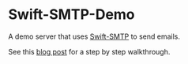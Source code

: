 # Swift-SMTP-Demo
A demo server that uses [Swift-SMTP](https://github.com/IBM-Swift/Swift-SMTP) to send emails.

See this [blog post](https://developer.ibm.com/swift/2017/05/31/4675/) for a step by step walkthrough.
